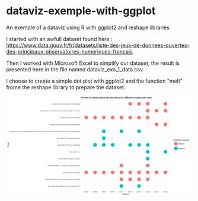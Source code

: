 # dataviz-exemple-with-ggplot

An exemple of a dataviz using R with ggplot2 and reshape libraries

I started with an awfull dataset found here : https://www.data.gouv.fr/fr/datasets/liste-des-jeux-de-donnees-ouvertes-des-principaux-observatoires-numeriques-francais

Then I worked with Microsoft Excel to simplify our dataset, the result is presented here in the file named dataviz_exo_1_data.csv

I choose to create a simple dot plot with ggplot2 and the function "melt" frome the reshape library to prepare the dataset.


![the plot](https://github.com/rsrgn/dataviz-exemple-with-ggplot/blob/master/dataviz_exo_1_plot.png?raw=true "The plot produced by the R script")

